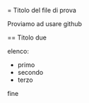 = Titolo del file di prova

Proviamo ad usare github

== Titolo due

elenco:

- primo
- secondo
- terzo

fine
